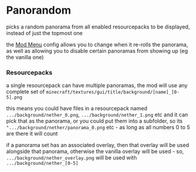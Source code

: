 # Panorandom

picks a random panorama from all enabled resourcepacks to be displayed, instead of just the topmost one

the [Mod Menu](https://modrinth.com/mod/modmenu) config allows you to change when it re-rolls the panorama, as well as allowing you to disable certain panoramas from showing up (eg the vanilla one)

### Resourcepacks

a single resourcepack can have multiple panoramas, the mod will use any complete set of `minecraft/textures/gui/title/background/[name]_[0-5].png`

this means you could have files in a resourcepack named `.../background/nether_0.png`, `.../background/nether_1.png` etc and it can pick that as the panorama, or you could put them into a subfolder, so its `".../background/nether/panorama_0.png` etc - as long as all numbers 0 to 5 are there it will count

if a panorama set has an associated overlay, then that overlay will be used alongside that panorama, otherwise the vanilla overlay will be used - so, `.../background/nether_overlay.png` will be used with `.../background/nether_[0-5]`
